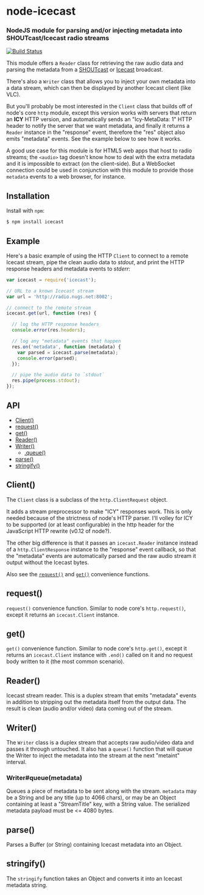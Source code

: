 node-icecast
============
### NodeJS module for parsing and/or injecting metadata into SHOUTcast/Icecast radio streams
[![Build Status](https://secure.travis-ci.org/TooTallNate/node-icecast.png)](http://travis-ci.org/TooTallNate/node-icecast)

This module offers a `Reader` class for retrieving the raw audio data and
parsing the metadata from a [SHOUTcast][] or [Icecast][] broadcast.

There's also a `Writer` class that allows you to inject your own metadata into a
data stream, which can then be displayed by another Icecast client (like VLC).

But you'll probably be most interested in the `Client` class that builds off of
node's core `http` module, except this version works with servers that return
an **ICY** HTTP version, and automatically sends an "Icy-MetaData: 1" HTTP header
to notify the server that we want metadata, and finally it returns a `Reader`
instance in the "response" event, therefore the "res" object also emits "metadata"
events. See the example below to see how it works.

A good use case for this module is for HTML5 web apps that host to radio streams;
the `<audio>` tag doesn't know how to deal with the extra metadata and it is
impossible to extract (on the client-side). But a WebSocket connection could be
used in conjunction with this module to provide those `metadata` events to a
web browser, for instance.

Installation
------------

Install with `npm`:

``` bash
$ npm install icecast
```


Example
-------

Here's a basic example of using the HTTP `Client` to connect to a remote Icecast
stream, pipe the clean audio data to _stdout_, and print the HTTP response headers
and metadata events to _stderr_:

``` javascript
var icecast = require('icecast');

// URL to a known Icecast stream
var url = 'http://radio.nugs.net:8002';

// connect to the remote stream
icecast.get(url, function (res) {

  // log the HTTP response headers
  console.error(res.headers);

  // log any "metadata" events that happen
  res.on('metadata', function (metadata) {
    var parsed = icecast.parse(metadata);
    console.error(parsed);
  });

  // pipe the audio data to `stdout`
  res.pipe(process.stdout);
});
```


API
---

  - [Client()](#client)
  - [request()](#request)
  - [get()](#get)
  - [Reader()](#reader)
  - [Writer()](#writer)
    - [.queue()](#writerqueuemetadata)
  - [parse()](#parse)
  - [stringify()](#stringify)

## Client()

The `Client` class is a subclass of the `http.ClientRequest` object.

It adds a stream preprocessor to make "ICY" responses work. This is only needed
because of the strictness of node's HTTP parser. I'll volley for ICY to be
supported (or at least configurable) in the http header for the JavaScript
HTTP rewrite (v0.12 of node?).

The other big difference is that it passes an `icecast.Reader` instance
instead of a `http.ClientResponse` instance to the "response" event callback,
so that the "metadata" events are automatically parsed and the raw audio stream
it output without the Icecast bytes.

Also see the [`request()`](#request) and [`get()`](#get) convenience functions.

## request()

`request()` convenience function. Similar to node core's `http.request()`,
except it returns an `icecast.Client` instance.

## get()

`get()` convenience function. Similar to node core's `http.get()`,
except it returns an `icecast.Client` instance with `.end()` called on it and
no request body written to it (the most common scenario).

## Reader()

Icecast stream reader. This is a duplex stream that emits "metadata" events in
addition to stripping out the metadata itself from the output data. The result
is clean (audio and/or video) data coming out of the stream.

## Writer()

The `Writer` class is a duplex stream that accepts raw audio/video data and
passes it through untouched. It also has a `queue()` function that will
queue the Writer to inject the metadata into the stream at the next "metaint"
interval.

### Writer#queue(metadata)

Queues a piece of metadata to be sent along with the stream.
`metadata` may be a String and be any title (up to 4066 chars),
or may be an Object containing at least a "StreamTitle" key, with a String
value. The serialized metadata payload must be <= 4080 bytes.

## parse()

Parses a Buffer (or String) containing Icecast metadata into an Object.

## stringify()

The `stringify` function takes an Object and converts it into an Icecast
metadata string.

[NodeJS]: http://nodejs.org
[Icecast]: http://icecast.org
[SHOUTcast]: http://www.shoutcast.com
